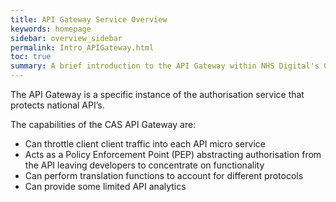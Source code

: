 ```yaml
---
title: API Gateway Service Overview
keywords: homepage
sidebar: overview_sidebar
permalink: Intro_APIGateway.html
toc: true
summary: A brief introduction to the API Gateway within NHS Digital's Care Access Service.
---
```


The API Gateway is a specific instance of the authorisation service that protects national API’s. 

The capabilities of the CAS API Gateway are:

* Can throttle client client traffic into each API micro service
* Acts as a Policy Enforcement Point (PEP) abstracting authorisation from the API leaving developers to concentrate on functionality
* Can perform translation functions to account for different protocols
* Can provide some limited API analytics


